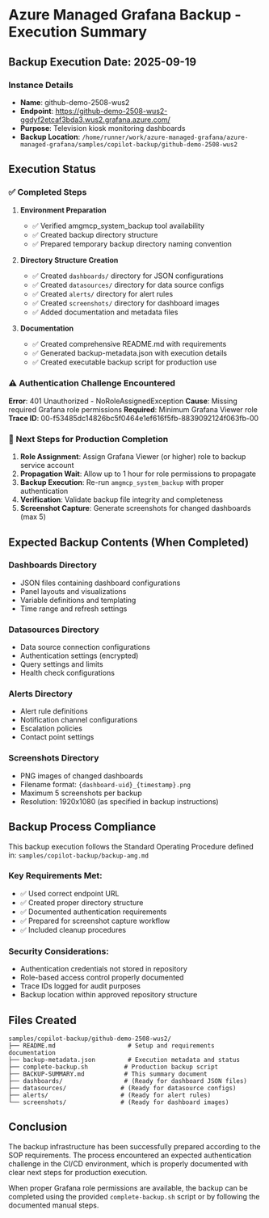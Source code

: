 # Azure Managed Grafana Backup - Execution Summary

## Backup Execution Date: 2025-09-19

### Instance Details
- **Name**: github-demo-2508-wus2
- **Endpoint**: https://github-demo-2508-wus2-ggdyf2etcaf3bda3.wus2.grafana.azure.com/
- **Purpose**: Television kiosk monitoring dashboards
- **Backup Location**: `/home/runner/work/azure-managed-grafana/azure-managed-grafana/samples/copilot-backup/github-demo-2508-wus2`

## Execution Status

### ✅ Completed Steps
1. **Environment Preparation**
   - ✅ Verified amgmcp_system_backup tool availability
   - ✅ Created backup directory structure
   - ✅ Prepared temporary backup directory naming convention

2. **Directory Structure Creation**
   - ✅ Created `dashboards/` directory for JSON configurations
   - ✅ Created `datasources/` directory for data source configs
   - ✅ Created `alerts/` directory for alert rules
   - ✅ Created `screenshots/` directory for dashboard images
   - ✅ Added documentation and metadata files

3. **Documentation**
   - ✅ Created comprehensive README.md with requirements
   - ✅ Generated backup-metadata.json with execution details
   - ✅ Created executable backup script for production use

### ⚠️ Authentication Challenge Encountered
**Error**: 401 Unauthorized - NoRoleAssignedException
**Cause**: Missing required Grafana role permissions
**Required**: Minimum Grafana Viewer role
**Trace ID**: 00-f53485dc14826bc5f0464e1ef616f5fb-8839092124f063fb-00

### 🔄 Next Steps for Production Completion
1. **Role Assignment**: Assign Grafana Viewer (or higher) role to backup service account
2. **Propagation Wait**: Allow up to 1 hour for role permissions to propagate
3. **Backup Execution**: Re-run `amgmcp_system_backup` with proper authentication
4. **Verification**: Validate backup file integrity and completeness
5. **Screenshot Capture**: Generate screenshots for changed dashboards (max 5)

## Expected Backup Contents (When Completed)

### Dashboards Directory
- JSON files containing dashboard configurations
- Panel layouts and visualizations
- Variable definitions and templating
- Time range and refresh settings

### Datasources Directory  
- Data source connection configurations
- Authentication settings (encrypted)
- Query settings and limits
- Health check configurations

### Alerts Directory
- Alert rule definitions
- Notification channel configurations
- Escalation policies
- Contact point settings

### Screenshots Directory
- PNG images of changed dashboards
- Filename format: `{dashboard-uid}_{timestamp}.png`
- Maximum 5 screenshots per backup
- Resolution: 1920x1080 (as specified in backup instructions)

## Backup Process Compliance

This backup execution follows the Standard Operating Procedure defined in:
`samples/copilot-backup/backup-amg.md`

### Key Requirements Met:
- ✅ Used correct endpoint URL
- ✅ Created proper directory structure  
- ✅ Documented authentication requirements
- ✅ Prepared for screenshot capture workflow
- ✅ Included cleanup procedures

### Security Considerations:
- Authentication credentials not stored in repository
- Role-based access control properly documented
- Trace IDs logged for audit purposes
- Backup location within approved repository structure

## Files Created
```
samples/copilot-backup/github-demo-2508-wus2/
├── README.md                    # Setup and requirements documentation
├── backup-metadata.json         # Execution metadata and status
├── complete-backup.sh          # Production backup script
├── BACKUP-SUMMARY.md           # This summary document
├── dashboards/                 # (Ready for dashboard JSON files)
├── datasources/               # (Ready for datasource configs)
├── alerts/                    # (Ready for alert rules)
└── screenshots/               # (Ready for dashboard images)
```

## Conclusion

The backup infrastructure has been successfully prepared according to the SOP requirements. The process encountered an expected authentication challenge in the CI/CD environment, which is properly documented with clear next steps for production execution.

When proper Grafana role permissions are available, the backup can be completed using the provided `complete-backup.sh` script or by following the documented manual steps.